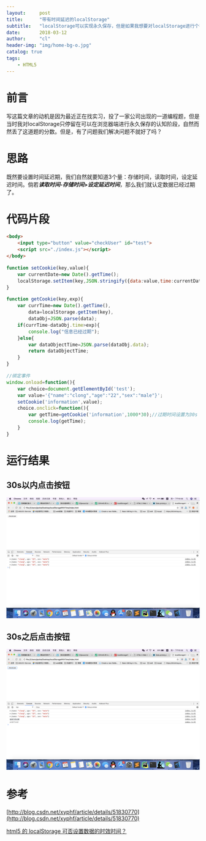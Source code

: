 ```yaml
---
layout:     post
title:      "带有时间延迟的localStorage"
subtitle:   "localStorage可以实现永久保存，但是如果我想要对localStorage进行个有时间延迟的二次封装呢？"
date:       2018-03-12
author:     "cl"
header-img: "img/home-bg-o.jpg"
catalog: true
tags:
    - HTML5
---
```


# 前言
写这篇文章的动机是因为最近正在找实习，投了一家公司出现的一道编程题，但是当时我对localStorage只停留在可以在浏览器端进行永久保存的认知阶段，自然而然丢了这道题的分数。但是，有了问题我们解决问题不就好了吗？

# 思路
既然要设置时间延迟期，我们自然就要知道3个量：存储时间，读取时间，设定延迟时间。倘若<b>*读取时间*-*存储时间*>*设定延迟时间*</b>，那么我们就认定数据已经过期了。

# 代码片段
```html
<body>
    <input type="button" value="checkUser" id="test">
    <script src="./index.js"></script>
</body>
```
``` javascript 
function setCookie(key,value){
    var currentDate=new Date().getTime();
    localStorage.setItem(key,JSON.stringify({data:value,time:currentDate}));
}
```

```javascript
function getCookie(key,exp){
    var currTime=new Date().getTime(),
        data=localStorage.getItem(key),
        dataObj=JSON.parse(data);
    if(currTime-dataObj.time>exp){
        console.log("信息已经过期");
    }else{
        var dataObjectTime=JSON.parse(dataObj.data);
        return dataObjectTime;
    }
}
```

``` javascript
//绑定事件
window.onload=function(){
    var choice=document.getElementById('test');
    var value='{"name":"clong","age":"22","sex":"male"}';
    setCookie('information',value);
    choice.onclick=function(){
        var getTime=getCookie('information',1000*30);//过期时间设置为30s
        console.log(getTime);
    }
}
```
# 运行结果
## 30s以内点击按钮
![](/img/in-post/localStorage/localStorageS.png)
## 30s之后点击按钮
![](/img/in-post/localStorage/localStorageF.png)

# 参考
[http://blog.csdn.net/xyphf/article/details/51830770](http://blog.csdn.net/xyphf/article/details/51830770)

[html5 的 localStorage 可否设置数据的时效时间？](https://segmentfault.com/q/1010000000801007)
